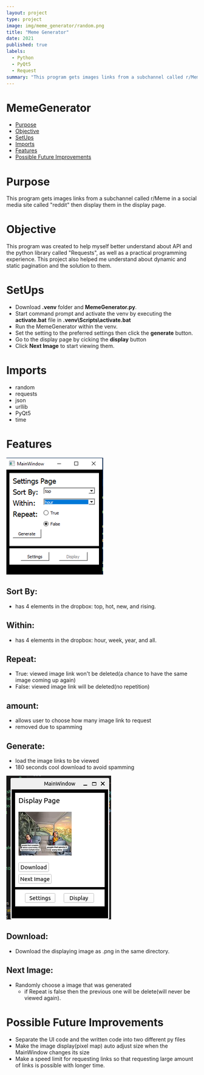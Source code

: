 ```yaml
---
layout: project
type: project
image: img/meme_generator/random.png
title: "Meme Generator"
date: 2021
published: true
labels:
  - Python
  - PyQt5
  - Request
summary: "This program gets images links from a subchannel called r/Meme in a social media site called Reddit then display them in the display page. "
---
```


# MemeGenerator

* [Purpose](#Purpose)
* [Objective](#Objective)
* [SetUps](#SetUps)
* [Imports](#Imports)
* [Features](#Features)
* [Possible Future Improvements](#Possible-Future-Improvements)

# Purpose
This program gets images links from a subchannel called r/Meme in a social media site called "reddit" then display them in the display page.

# Objective
This program was created to help myself better understand about API and the python library called "Requests", as well as a practical programming experience. This project also helped me understand about dynamic and static pagination and the solution to them.

# SetUps
* Download **.venv** folder and **MemeGenerator.py**.
* Start command prompt and activate the venv by executing the **activate.bat** file in **.venv\Scripts\activate.bat**
* Run the MemeGenerator within the venv.
* Set the setting to the preferred settings then click the **generate** button.
* Go to the display page by cicking the **display** button
* Click **Next Image** to start viewing them.

# Imports
* random
* requests
* json
* urllib
* PyQt5
* time

# Features
![setting page](../img/meme_generator/setting_page.png)
  ## Sort By:
  * has 4 elements in the dropbox: top, hot, new, and rising.

  ## Within:
  * has 4 elements in the dropbox: hour, week, year, and all.

  ## Repeat:
  * True: viewed image link won't be deleted(a chance to have the same image coming up again)
  * False: viewed image link will be deleted(no repetition)

  ## amount:
  * allows user to choose how many image link to request
  * removed due to spamming

  ## Generate:
  * load the image links to be viewed
  * 180 seconds cool download to avoid spamming

  ![display page](../img/meme_generator/display_page.png)
  ## Download:
  * Download the displaying image as .png in the same directory.
  
  ## Next Image:
  * Randomly choose a image that was generated
    * if Repeat is false then the previous one will be delete(will never be viewed again).
  
# Possible Future Improvements
* Separate the UI code and the written code into two different py files
* Make the image display(pixel map) auto adjust size when the MainWindow changes its size
* Make a speed limit for requesting links so that requesting large amount of links is possible with longer time.
